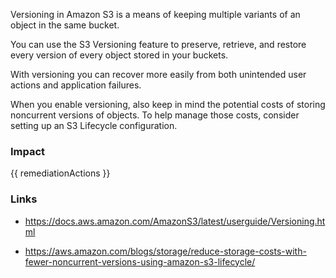
Versioning in Amazon S3 is a means of keeping multiple variants of an object in the same bucket.

You can use the S3 Versioning feature to preserve, retrieve, and restore every version of every object stored in your buckets.

With versioning you can recover more easily from both unintended user actions and application failures.

When you enable versioning, also keep in mind the potential costs of storing noncurrent versions of objects. To help manage those costs, consider setting up an S3 Lifecycle configuration.


### Impact
<!-- Add Impact here -->

<!-- DO NOT CHANGE -->
{{ remediationActions }}

### Links
- https://docs.aws.amazon.com/AmazonS3/latest/userguide/Versioning.html

- https://aws.amazon.com/blogs/storage/reduce-storage-costs-with-fewer-noncurrent-versions-using-amazon-s3-lifecycle/


